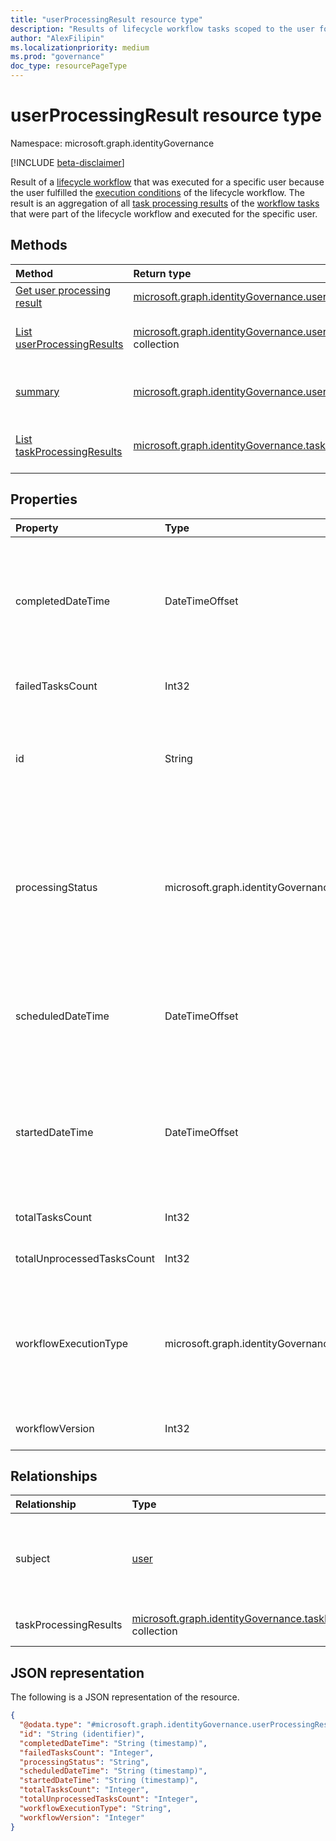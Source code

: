 ```yaml
---
title: "userProcessingResult resource type"
description: "Results of lifecycle workflow tasks scoped to the user for whom the tasks were run. Total tasks are shown along with individual results for unprocessed tasks, and processing status for the results"
author: "AlexFilipin"
ms.localizationpriority: medium
ms.prod: "governance"
doc_type: resourcePageType
---
```


# userProcessingResult resource type

Namespace: microsoft.graph.identityGovernance

[!INCLUDE [beta-disclaimer](../../includes/beta-disclaimer.md)]

Result of a [lifecycle workflow](../resources/identitygovernance-workflow.md) that was executed for a specific user because the user fulfilled the [execution conditions](../resources/identitygovernance-workflowexecutionconditions.md) of the lifecycle workflow. The result is an aggregation of all [task processing results](../resources/identitygovernance-taskprocessingresult.md) of the [workflow tasks](../resources/identitygovernance-task.md) that were part of the lifecycle workflow and executed for the specific user.

## Methods

|Method|Return type|Description|
|:---|:---|:---|
|[Get user processing result](../api/identitygovernance-userprocessingresult-get.md)|[microsoft.graph.identityGovernance.userProcessingResult](../resources/identitygovernance-userprocessingresult.md)|Get a user processing result.|
|[List userProcessingResults](../api/identitygovernance-workflow-list-userprocessingresults.md)|[microsoft.graph.identityGovernance.userProcessingResult](../resources/identitygovernance-userprocessingresult.md) collection|Get a list of the [userProcessingResult](../resources/identitygovernance-userprocessingresult.md) objects and their properties.|
|[summary](../api/identitygovernance-userprocessingresult-summary.md)|[microsoft.graph.identityGovernance.userSummary](../resources/identitygovernance-usersummary.md)|Provides a summary of user processing results for a specified time period.|
|[List taskProcessingResults](../api/identitygovernance-userprocessingresult-list-taskprocessingresults.md)|[microsoft.graph.identityGovernance.taskReport](../resources/identitygovernance-taskprocessingresult.md) collection|Get a list of the [taskProcessingResult](../resources/identitygovernance-taskprocessingresult.md) objects and their properties.|

## Properties

|Property|Type|Description|
|:---|:---|:---|
|completedDateTime|DateTimeOffset|The date time that the workflow execution for a user completed. Value is null if the workflow hasn't completed.<br><br>Supports `$filter`(`lt`, `le`, `gt`, `ge`, `eq`, `ne`) and `$orderby`.|
|failedTasksCount|Int32|The number of tasks that failed in the workflow execution.|
|id|String|Identifier used for individually addressing a specific user processing result.<br><br>Supports `$filter`(`eq`, `ne`) and `$orderby`.|
|processingStatus|microsoft.graph.identityGovernance.lifecycleWorkflowProcessingStatus|The workflow execution status. The possible values are: `queued`, `inProgress`, `completed`, `completedWithErrors`, `canceled`, `failed`, `unknownFutureValue`.<br><br>Supports `$filter`(`eq`, `ne`) and `$orderby`.|
|scheduledDateTime|DateTimeOffset|The date time that the workflow is scheduled to be executed for a user.<br><br>Supports `$filter`(`lt`, `le`, `gt`, `ge`, `eq`, `ne`) and `$orderby`.|
|startedDateTime|DateTimeOffset|The date time that the workflow execution started. Value is `null` if the workflow execution has not started.<br><br>Supports `$filter`(`lt`, `le`, `gt`, `ge`, `eq`, `ne`) and `$orderby`.|
|totalTasksCount|Int32|The total number of tasks that in the workflow execution.|
|totalUnprocessedTasksCount|Int32|The total number of unprocessed tasks for the workflow.|
|workflowExecutionType|microsoft.graph.identityGovernance.workflowExecutionType|Describes the execution type of the workflow. The possible values are: `scheduled`, `onDemand`, `unknownFutureValue`.<br><br>Supports `$filter`(`lt`, `le`, `gt`, `ge`, `eq`, `ne`) and `$orderby`.|
|workflowVersion|Int32|The version of the workflow that was executed.|

## Relationships

|Relationship|Type|Description|
|:---|:---|:---|
|subject|[user](../resources/user.md)|The unique identifier of the AAD user targeted for the `taskProcessingResult`.<br><br>Supports `$filter`(`eq`, `ne`) and `$expand`.|
|taskProcessingResults|[microsoft.graph.identityGovernance.taskProcessingResult](../resources/identitygovernance-taskprocessingresult.md) collection|The associated individual task execution.|

## JSON representation

The following is a JSON representation of the resource.
<!-- {
  "blockType": "resource",
  "keyProperty": "id",
  "@odata.type": "microsoft.graph.identityGovernance.userProcessingResult",
  "openType": false
}
-->
``` json
{
  "@odata.type": "#microsoft.graph.identityGovernance.userProcessingResult",
  "id": "String (identifier)",
  "completedDateTime": "String (timestamp)",
  "failedTasksCount": "Integer",
  "processingStatus": "String",
  "scheduledDateTime": "String (timestamp)",
  "startedDateTime": "String (timestamp)",
  "totalTasksCount": "Integer",
  "totalUnprocessedTasksCount": "Integer",
  "workflowExecutionType": "String",
  "workflowVersion": "Integer"
}
```
